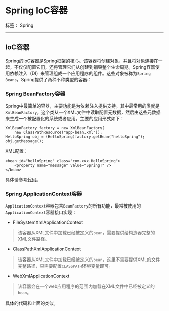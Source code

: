 # Spring IoC容器

标签： Spring

---

## IoC容器
Spring的IoC容器是Spring框架的核心。该容器将创建对象，并且将对象连接在一起，不仅仅配置它们，还将管理它们从创建到销毁整个生命周期。Spring容器使用依赖注入（DI）来管理组成一个应用程序的组件。这些对象被称为`Spring Beans`。Spring提供了两种不种类型的容器：

### Spring BeanFactory容器
Spring中最简单的容器，主要功能是为依赖注入提供支持。其中最常用的类就是`XmlBeanFactory`，这个类从一个XML文件中读取配置元数据，然后由这些元数据来生成一个被配置化的系统或者应用。主要的应用形式如下：
```
XmlBeanFactory factory = new XmlBeanFactory(
    new ClassPathResource("app-bean.xml"));
HelloSpring obj = (HelloSpring)factory.getBean("helloSpring");
obj.getMessage();
```
XML配置：
```
<bean id="helloSpring" class="com.xxx.HelloSpring">
    <property name="message" value="Spring!" />
</bean>
```
具体请参考[代码](https://github.com/pengqiang-gs/spring/tree/master/chapter01/XmlSpringFactory)。

### Spring ApplicationContext容器
`ApplicationContext`容器包含`BeanFactory`的所有功能，最常被使用的`ApplicationContext`容器接口实现：

- FileSystemXmlApplicationContext
> 该容器从XML文件中加载已经被定义的`bean`，需要提供给构造器完整的XML文件路径。

- ClassPathXmlApplicationContext
> 该容器从XML文件中加载已经被定义的`bean`，这里不需要提供XML的文件完整路径，只需要配置`CLASSPATH`环境变量即可。

- WebXmlApplicationContext
> 该容器会在一个web应用程序的范围内加载在XML文件中已经被定义的`bean`。

具体的代码和上面的类似。


